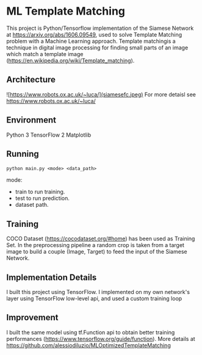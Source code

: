 # ML Template Matching

This project is Python/Tensorflow implementation of the Siamese Network at https://arxiv.org/abs/1606.09549, used to solve Template Matching problem with  a Machine Learning approach.
Template matchingis a technique in digital image processing for finding small parts of an image which match a template image (https://en.wikipedia.org/wiki/Template_matching).

## Architecture

![https://www.robots.ox.ac.uk/~luca/](siamesefc.jpeg)
For more detaisl see https://www.robots.ox.ac.uk/~luca/

## Environment
Python 3
TensorFlow 2
Matplotlib 

## Running 
```
python main.py <mode> <data_path>
```

mode:
  - train to run training.
  - test to run prediction.
  - dataset path.
  
## Training
COCO Dataset (https://cocodataset.org/#home) has been used as Training Set.
In the preprocessing pipeline a random crop is taken from a target image to build a couple (Image, Target) to feed the input of the Siamese Network.
  
## Implementation Details
  
I built this project using TensorFlow.
I implemented on my own network's layer using TensorFlow low-level api, and used a custom training loop

## Improvement

I built the same model using tf.Function api to obtain better training performances (https://www.tensorflow.org/guide/function).
More details at https://github.com/alessiodiluzio/MLOptimizedTemplateMatching
